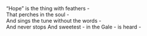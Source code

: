 “Hope” is the thing with feathers -  
That perches in the soul -  
And sings the tune without the words -  
And never stops
And sweetest - in the Gale - is heard -  
